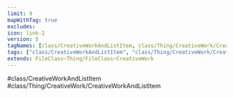 ```yaml
---
limit: 9
mapWithTag: true
excludes:
icon: link-2
version: 5
tagNames: [class/CreativeWorkAndListItem, class/Thing/CreativeWork/CreativeWorkAndListItem, schema-org/CreativeWorkAndListItem]
tags: ["class/CreativeWorkAndListItem", "class/Thing/CreativeWork/CreativeWorkAndListItem"]
extends: FileClass~Thing/FileClass~CreativeWork
---
```


#class/CreativeWorkAndListItem
#class/Thing/CreativeWork/CreativeWorkAndListItem

